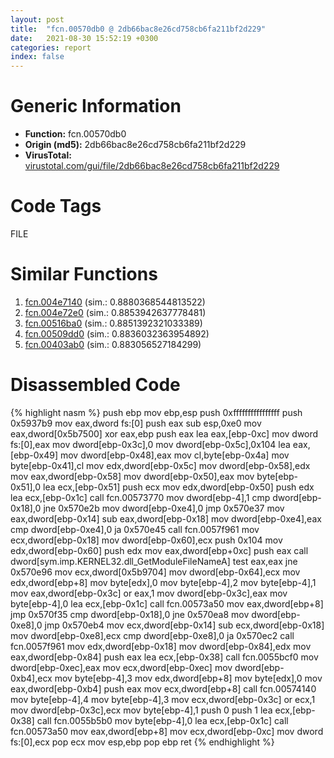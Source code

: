 ```yaml
---
layout: post
title:  "fcn.00570db0 @ 2db66bac8e26cd758cb6fa211bf2d229"
date:   2021-08-30 15:52:19 +0300
categories: report
index: false
---
```


# Generic Information
- **Function:** fcn.00570db0
- **Origin (md5):** 2db66bac8e26cd758cb6fa211bf2d229
- **VirusTotal:** [virustotal.com/gui/file/2db66bac8e26cd758cb6fa211bf2d229][virustotal_ref]

# Code Tags
<span class="tag" id="FILE">FILE</span>


# Similar Functions

1. [fcn.004e7140][similar_1_ref] (sim.: 0.8880368544813522)
2. [fcn.004e72e0][similar_2_ref] (sim.: 0.8853942637778481)
3. [fcn.00516ba0][similar_3_ref] (sim.: 0.8851392321033389)
4. [fcn.00509dd0][similar_4_ref] (sim.: 0.8836032363954892)
5. [fcn.00403ab0][similar_5_ref] (sim.: 0.883056527184299)


# Disassembled Code

{% highlight nasm %}
push ebp
mov ebp,esp
push 0xffffffffffffffff
push 0x5937b9
mov eax,dword fs:[0]
push eax
sub esp,0xe0
mov eax,dword[0x5b7500]
xor eax,ebp
push eax
lea eax,[ebp-0xc]
mov dword fs:[0],eax
mov dword[ebp-0x3c],0
mov dword[ebp-0x5c],0x104
lea eax,[ebp-0x49]
mov dword[ebp-0x48],eax
mov cl,byte[ebp-0x4a]
mov byte[ebp-0x41],cl
mov edx,dword[ebp-0x5c]
mov dword[ebp-0x58],edx
mov eax,dword[ebp-0x58]
mov dword[ebp-0x50],eax
mov byte[ebp-0x51],0
lea ecx,[ebp-0x51]
push ecx
mov edx,dword[ebp-0x50]
push edx
lea ecx,[ebp-0x1c]
call fcn.00573770
mov dword[ebp-4],1
cmp dword[ebp-0x18],0
jne 0x570e2b
mov dword[ebp-0xe4],0
jmp 0x570e37
mov eax,dword[ebp-0x14]
sub eax,dword[ebp-0x18]
mov dword[ebp-0xe4],eax
cmp dword[ebp-0xe4],0
ja 0x570e45
call fcn.0057f961
mov ecx,dword[ebp-0x18]
mov dword[ebp-0x60],ecx
push 0x104
mov edx,dword[ebp-0x60]
push edx
mov eax,dword[ebp+0xc]
push eax
call dword[sym.imp.KERNEL32.dll_GetModuleFileNameA]
test eax,eax
jne 0x570e96
mov ecx,dword[0x5b9704]
mov dword[ebp-0x64],ecx
mov edx,dword[ebp+8]
mov byte[edx],0
mov byte[ebp-4],2
mov byte[ebp-4],1
mov eax,dword[ebp-0x3c]
or eax,1
mov dword[ebp-0x3c],eax
mov byte[ebp-4],0
lea ecx,[ebp-0x1c]
call fcn.00573a50
mov eax,dword[ebp+8]
jmp 0x570f35
cmp dword[ebp-0x18],0
jne 0x570ea8
mov dword[ebp-0xe8],0
jmp 0x570eb4
mov ecx,dword[ebp-0x14]
sub ecx,dword[ebp-0x18]
mov dword[ebp-0xe8],ecx
cmp dword[ebp-0xe8],0
ja 0x570ec2
call fcn.0057f961
mov edx,dword[ebp-0x18]
mov dword[ebp-0x84],edx
mov eax,dword[ebp-0x84]
push eax
lea ecx,[ebp-0x38]
call fcn.0055bcf0
mov dword[ebp-0xec],eax
mov ecx,dword[ebp-0xec]
mov dword[ebp-0xb4],ecx
mov byte[ebp-4],3
mov edx,dword[ebp+8]
mov byte[edx],0
mov eax,dword[ebp-0xb4]
push eax
mov ecx,dword[ebp+8]
call fcn.00574140
mov byte[ebp-4],4
mov byte[ebp-4],3
mov ecx,dword[ebp-0x3c]
or ecx,1
mov dword[ebp-0x3c],ecx
mov byte[ebp-4],1
push 0
push 1
lea ecx,[ebp-0x38]
call fcn.0055b5b0
mov byte[ebp-4],0
lea ecx,[ebp-0x1c]
call fcn.00573a50
mov eax,dword[ebp+8]
mov ecx,dword[ebp-0xc]
mov dword fs:[0],ecx
pop ecx
mov esp,ebp
pop ebp
ret 
{% endhighlight %}


[similar_1_ref]: /report/fcn.004e7140@279a61b1e76da49531f1f16fd1102a2d
[similar_2_ref]: /report/fcn.004e72e0@be7fba7cc724acf4ae2900d99e0fc9c3
[similar_3_ref]: /report/fcn.00516ba0@1160595edb203a63cb2ca3ce2ff04f47
[similar_4_ref]: /report/fcn.00509dd0@c60344b51fa39a329b92557d24ff7670
[similar_5_ref]: /report/fcn.00403ab0@c60344b51fa39a329b92557d24ff7670
[virustotal_ref]: https://www.virustotal.com/gui/file/2db66bac8e26cd758cb6fa211bf2d229